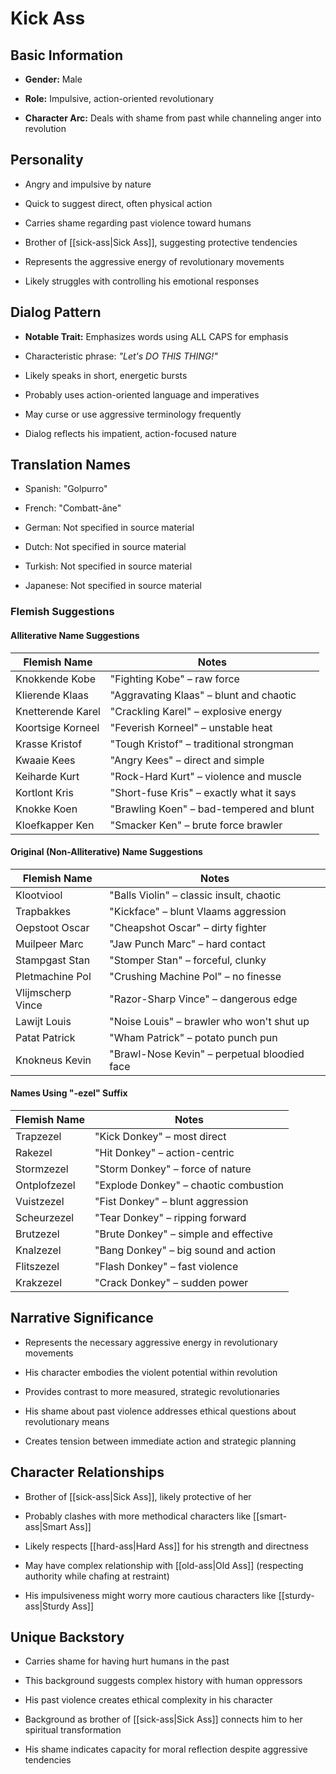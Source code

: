 # Kick Ass

## Basic Information

- **Gender:** Male
    
- **Role:** Impulsive, action-oriented revolutionary
    
- **Character Arc:** Deals with shame from past while channeling anger into revolution
    

## Personality

- Angry and impulsive by nature
    
- Quick to suggest direct, often physical action
    
- Carries shame regarding past violence toward humans
    
- Brother of [[sick-ass|Sick Ass]], suggesting protective tendencies
    
- Represents the aggressive energy of revolutionary movements
    
- Likely struggles with controlling his emotional responses
    

## Dialog Pattern

- **Notable Trait:** Emphasizes words using ALL CAPS for emphasis
    
- Characteristic phrase: _"Let's DO THIS THING!"_
    
- Likely speaks in short, energetic bursts
    
- Probably uses action-oriented language and imperatives
    
- May curse or use aggressive terminology frequently
    
- Dialog reflects his impatient, action-focused nature
    

## Translation Names

- Spanish: "Golpurro"
    
- French: "Combatt-âne"
    
- German: Not specified in source material
    
- Dutch: Not specified in source material
    
- Turkish: Not specified in source material
    
- Japanese: Not specified in source material
    

### Flemish Suggestions

#### Alliterative Name Suggestions

|Flemish Name|Notes|
|---|---|
|Knokkende Kobe|"Fighting Kobe" – raw force|
|Klierende Klaas|"Aggravating Klaas" – blunt and chaotic|
|Knetterende Karel|"Crackling Karel" – explosive energy|
|Koortsige Korneel|"Feverish Korneel" – unstable heat|
|Krasse Kristof|"Tough Kristof" – traditional strongman|
|Kwaaie Kees|"Angry Kees" – direct and simple|
|Keiharde Kurt|"Rock-Hard Kurt" – violence and muscle|
|Kortlont Kris|"Short-fuse Kris" – exactly what it says|
|Knokke Koen|"Brawling Koen" – bad-tempered and blunt|
|Kloefkapper Ken|"Smacker Ken" – brute force brawler|

#### Original (Non-Alliterative) Name Suggestions

|Flemish Name|Notes|
|---|---|
|Klootviool|"Balls Violin" – classic insult, chaotic|
|Trapbakkes|"Kickface" – blunt Vlaams aggression|
|Oepstoot Oscar|"Cheapshot Oscar" – dirty fighter|
|Muilpeer Marc|"Jaw Punch Marc" – hard contact|
|Stampgast Stan|"Stomper Stan" – forceful, clunky|
|Pletmachine Pol|"Crushing Machine Pol" – no finesse|
|Vlijmscherp Vince|"Razor-Sharp Vince" – dangerous edge|
|Lawijt Louis|"Noise Louis" – brawler who won't shut up|
|Patat Patrick|"Wham Patrick" – potato punch pun|
|Knokneus Kevin|"Brawl-Nose Kevin" – perpetual bloodied face|

#### Names Using "-ezel" Suffix

|Flemish Name|Notes|
|---|---|
|Trapzezel|"Kick Donkey" – most direct|
|Rakezel|"Hit Donkey" – action-centric|
|Stormzezel|"Storm Donkey" – force of nature|
|Ontplofzezel|"Explode Donkey" – chaotic combustion|
|Vuistzezel|"Fist Donkey" – blunt aggression|
|Scheurzezel|"Tear Donkey" – ripping forward|
|Brutzezel|"Brute Donkey" – simple and effective|
|Knalzezel|"Bang Donkey" – big sound and action|
|Flitszezel|"Flash Donkey" – fast violence|
|Krakzezel|"Crack Donkey" – sudden power|

## Narrative Significance

- Represents the necessary aggressive energy in revolutionary movements
    
- His character embodies the violent potential within revolution
    
- Provides contrast to more measured, strategic revolutionaries
    
- His shame about past violence addresses ethical questions about revolutionary means
    
- Creates tension between immediate action and strategic planning
    

## Character Relationships

- Brother of [[sick-ass|Sick Ass]], likely protective of her
    
- Probably clashes with more methodical characters like [[smart-ass|Smart Ass]]
    
- Likely respects [[hard-ass|Hard Ass]] for his strength and directness
    
- May have complex relationship with [[old-ass|Old Ass]] (respecting authority while chafing at restraint)
    
- His impulsiveness might worry more cautious characters like [[sturdy-ass|Sturdy Ass]]
    

## Unique Backstory

- Carries shame for having hurt humans in the past
    
- This background suggests complex history with human oppressors
    
- His past violence creates ethical complexity in his character
    
- Background as brother of [[sick-ass|Sick Ass]] connects him to her spiritual transformation
    
- His shame indicates capacity for moral reflection despite aggressive tendencies